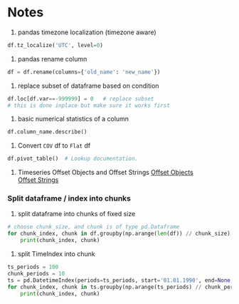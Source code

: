 # Notes

1. pandas timezone localization (timezone aware)
```python
df.tz_localize('UTC', level=0)
```

1. pandas rename column
```python
df = df.rename(columns={'old_name': 'new_name'})
```

1. replace subset of dataframe based on condition
```python
df.loc[df.var==-999999] = 0   # replace subset
# this is done inplace but make sure it works first
```

1. basic numerical statistics of a column
```python
df.column_name.describe()
```

1. Convert `COV` df to `Flat` df
```python
df.pivot_table()  # Lookup documentation.
```

1. Timeseries Offset Objects and Offset Strings
[Offset Objects](http://pandas.pydata.org/pandas-docs/stable/timeseries.html#dateoffset-objects)  
[Offset Strings](http://pandas.pydata.org/pandas-docs/stable/timeseries.html#timeseries-offset-aliases)

### Split dataframe / index into chunks
1. split dataframe into chunks of fixed size
```python
# choose chunk_size, and chunk is of type pd.Dataframe
for chunk_index, chunk in df.groupby(np.arange(len(df)) // chunk_size):
    print(chunk_index, chunk)
```

1. split TimeIndex into chunk
```python
ts_periods = 100
chunk_periods = 10
ts = pd.DatetimeIndex(periods=ts_periods, start='01.01.1990', end=None, freq='1D')
for chunk_index, chunk in ts.groupby(np.arange(ts_periods) // chunk_periods).iteritems():
    print(chunk_index, chunk)
```
